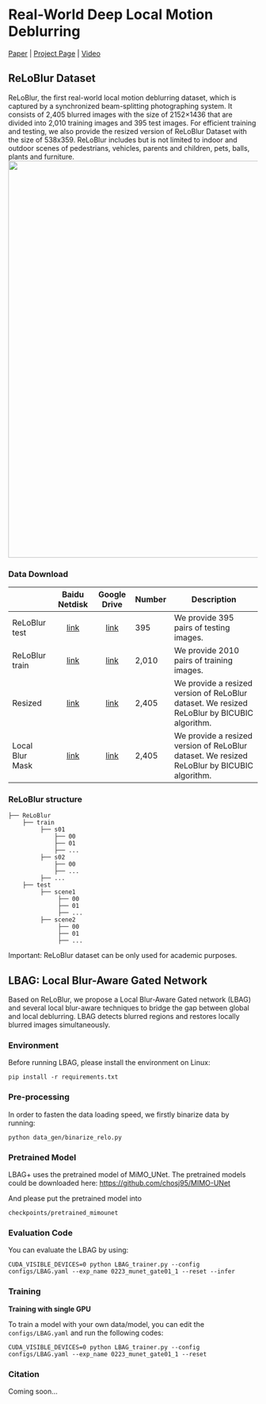 # Real-World Deep Local Motion Deblurring

[Paper](https://arxiv.org/abs/2204.08179) | [Project Page](https://leiali.github.io/ReLoBlur_homepage/index.html) | [Video](https://youtu.be/mSsADaoh2WY)

## ReLoBlur Dataset
ReLoBlur, the first real-world local motion deblurring dataset, which is captured by a synchronized beam-splitting photographing system. It consists of 2,405 blurred images with the size of 2152×1436 that are divided into 2,010 training images and 395 test images. For efficient training and testing, we also provide the resized version of ReLoBlur Dataset with the size of 538x359. ReLoBlur includes but is not limited to indoor and outdoor scenes of pedestrians, vehicles, parents
and children, pets, balls, plants and furniture.
<img src="assets/ad_data.jpg" width="800px"/>

### Data Download
|     | Baidu Netdisk | Google Drive | Number | Description|
| :--- | :--: | :----: | :---- | ---- |
| ReLoBlur test | [link]() | [link](https://drive.google.com/drive/folders/1nYj4e7TSXeqBsUZxLvoay_JLZ7wxdNmC?usp=sharing) | 395 | We provide 395 pairs of testing images.|
| ReLoBlur train| [link]() | [link](https://drive.google.com/drive/folders/1rAPKzhhRjztj7Utbb00BJLSVaPC-1Jua?usp=sharing) | 2,010 | We provide 2010 pairs of training images.|
| Resized | [link]() | [link](https://drive.google.com/drive/folders/1M_5O-fGqvCry1AmY0JhE2DulbZguIeA3?usp=sharing) | 2,405 | We provide a resized version of ReLoBlur dataset. We resized ReLoBlur by BICUBIC algorithm. |
| Local Blur Mask | [link]() | [link](https://drive.google.com/drive/folders/1-4YerKKlDydgoBeZbiV0_XR9iJLKbLXI?usp=sharing) | 2,405 | We provide a resized version of ReLoBlur dataset. We resized ReLoBlur by BICUBIC algorithm. |

### ReLoBlur structure
```
├── ReLoBlur
    ├── train
         ├── s01
             ├── 00
             ├── 01
             ├── ...
         ├── s02
             ├── 00
             ├── ...
         ├── ...      
    ├── test
         ├── scene1
              ├── 00
              ├── 01
              ├── ...
         ├── scene2
              ├── 00
              ├── 01
              ├── ...
```

Important: ReLoBlur dataset can be only used for academic purposes.

## LBAG: Local Blur-Aware Gated Network
Based on ReLoBlur, we propose a Local Blur-Aware Gated network (LBAG) and several local blur-aware techniques to bridge the gap between global and local deblurring. LBAG detects blurred regions and restores locally blurred images simultaneously. 

### Environment

Before running LBAG, please install the environment on Linux:

```
pip install -r requirements.txt
```

### Pre-processing

In order to fasten the data loading speed, we firstly binarize data by running:

```
python data_gen/binarize_relo.py
```

### Pretrained Model

LBAG+ uses the pretrained model of MiMO_UNet. The pretrained models could be downloaded here: https://github.com/chosj95/MIMO-UNet

And please put the pretrained model into 
```
checkpoints/pretrained_mimounet
```

### Evaluation Code

You can evaluate the LBAG by using:
```
CUDA_VISIBLE_DEVICES=0 python LBAG_trainer.py --config configs/LBAG.yaml --exp_name 0223_munet_gate01_1 --reset --infer
```

### Training

**Training with single GPU**

To train a model with your own data/model, you can edit the `configs/LBAG.yaml` and run the following codes:

```
CUDA_VISIBLE_DEVICES=0 python LBAG_trainer.py --config configs/LBAG.yaml --exp_name 0223_munet_gate01_1 --reset
```

### Citation

Coming soon...
